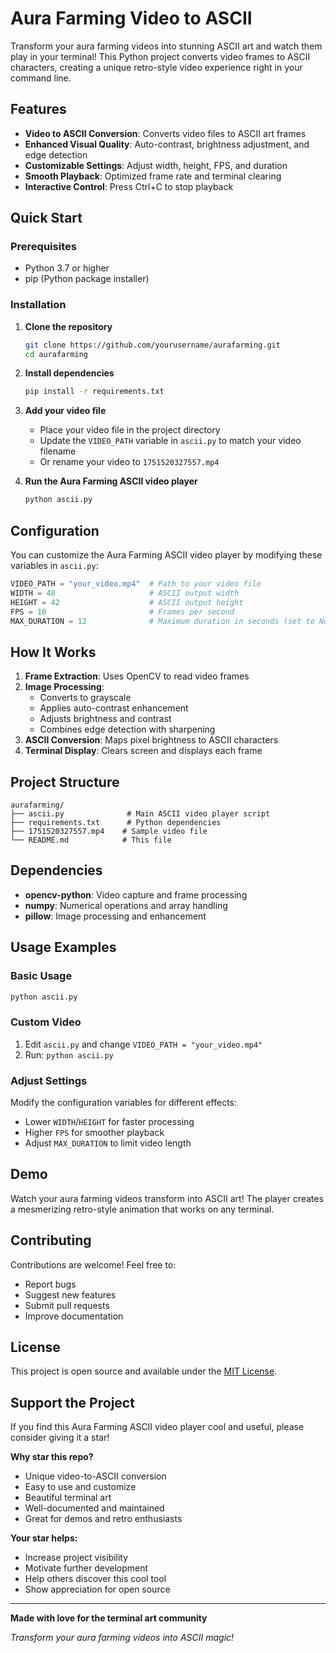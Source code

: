 # Aura Farming Video to ASCII

Transform your aura farming videos into stunning ASCII art and watch them play in your terminal! This Python project converts video frames to ASCII characters, creating a unique retro-style video experience right in your command line.

## Features

- **Video to ASCII Conversion**: Converts video files to ASCII art frames
- **Enhanced Visual Quality**: Auto-contrast, brightness adjustment, and edge detection
- **Customizable Settings**: Adjust width, height, FPS, and duration
- **Smooth Playback**: Optimized frame rate and terminal clearing
- **Interactive Control**: Press Ctrl+C to stop playback

## Quick Start

### Prerequisites

- Python 3.7 or higher
- pip (Python package installer)

### Installation

1. **Clone the repository**
   ```bash
   git clone https://github.com/yourusername/aurafarming.git
   cd aurafarming
   ```

2. **Install dependencies**
   ```bash
   pip install -r requirements.txt
   ```

3. **Add your video file**
   - Place your video file in the project directory
   - Update the `VIDEO_PATH` variable in `ascii.py` to match your video filename
   - Or rename your video to `1751520327557.mp4`

4. **Run the Aura Farming ASCII video player**
   ```bash
   python ascii.py
   ```

## Configuration

You can customize the Aura Farming ASCII video player by modifying these variables in `ascii.py`:

```python
VIDEO_PATH = "your_video.mp4"  # Path to your video file
WIDTH = 48                     # ASCII output width
HEIGHT = 42                    # ASCII output height
FPS = 10                       # Frames per second
MAX_DURATION = 12              # Maximum duration in seconds (set to None for full video)
```

## How It Works

1. **Frame Extraction**: Uses OpenCV to read video frames
2. **Image Processing**: 
   - Converts to grayscale
   - Applies auto-contrast enhancement
   - Adjusts brightness and contrast
   - Combines edge detection with sharpening
3. **ASCII Conversion**: Maps pixel brightness to ASCII characters
4. **Terminal Display**: Clears screen and displays each frame

## Project Structure

```
aurafarming/
├── ascii.py              # Main ASCII video player script
├── requirements.txt      # Python dependencies
├── 1751520327557.mp4    # Sample video file
└── README.md            # This file
```

## Dependencies

- **opencv-python**: Video capture and frame processing
- **numpy**: Numerical operations and array handling
- **pillow**: Image processing and enhancement

## Usage Examples

### Basic Usage
```bash
python ascii.py
```

### Custom Video
1. Edit `ascii.py` and change `VIDEO_PATH = "your_video.mp4"`
2. Run: `python ascii.py`

### Adjust Settings
Modify the configuration variables for different effects:
- Lower `WIDTH`/`HEIGHT` for faster processing
- Higher `FPS` for smoother playback
- Adjust `MAX_DURATION` to limit video length

## Demo

Watch your aura farming videos transform into ASCII art! The player creates a mesmerizing retro-style animation that works on any terminal.

## Contributing

Contributions are welcome! Feel free to:

- Report bugs
- Suggest new features
- Submit pull requests
- Improve documentation

## License

This project is open source and available under the [MIT License](LICENSE).

## Support the Project

If you find this Aura Farming ASCII video player cool and useful, please consider giving it a star!

**Why star this repo?**
- Unique video-to-ASCII conversion
- Easy to use and customize
- Beautiful terminal art
- Well-documented and maintained
- Great for demos and retro enthusiasts

**Your star helps:**
- Increase project visibility
- Motivate further development
- Help others discover this cool tool
- Show appreciation for open source

---

**Made with love for the terminal art community**

*Transform your aura farming videos into ASCII magic!*
